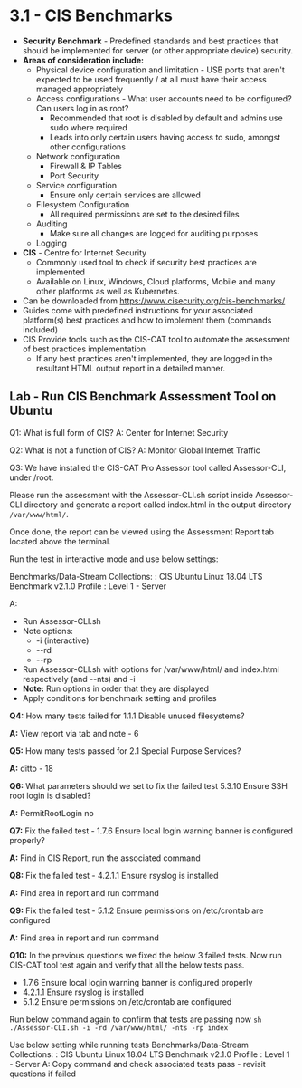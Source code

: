 # 3.1 - CIS Benchmarks

- **Security Benchmark** - Predefined standards and best practices that should be
implemented for server (or other appropriate device) security.
- **Areas of consideration include:**
  - Physical device configuration and limitation - USB ports that aren't expected to be used frequently / at all must have their access managed appropriately
  - Access configurations - What user accounts need to be configured? Can users log in as root?
    - Recommended that root is disabled by default and admins use sudo where required
    - Leads into only certain users having access to sudo, amongst other configurations
  - Network configuration
    - Firewall & IP Tables
    - Port Security
  - Service configuration
    - Ensure only certain services are allowed
  - Filesystem Configuration
    - All required permissions are set to the desired files
  - Auditing
    - Make sure all changes are logged for auditing purposes
  - Logging
- **CIS** - Centre for Internet Security
  - Commonly used tool to check if security best practices are implemented
  - Available on Linux, Windows, Cloud platforms, Mobile and many other platforms as well as Kubernetes.
- Can be downloaded from https://www.cisecurity.org/cis-benchmarks/
- Guides come with predefined instructions for your associated platform(s) best practices and how to implement them (commands included)
- CIS Provide tools such as the CIS-CAT tool to automate the assessment of best
practices implementation
  - If any best practices aren't implemented, they are logged in the resultant HTML output report in a detailed manner.

## Lab - Run CIS Benchmark Assessment Tool on Ubuntu

Q1: What is full form of CIS?
A: Center for Internet Security

Q2: What is not a function of CIS?
A: Monitor Global Internet Traffic

Q3: We have installed the CIS-CAT Pro Assessor tool called Assessor-CLI, under /root.

Please run the assessment with the Assessor-CLI.sh script inside Assessor-CLI directory and generate a report called index.html in the output directory `/var/www/html/`.

Once done, the report can be viewed using the Assessment Report tab located above the terminal.

Run the test in interactive mode and use below settings:

Benchmarks/Data-Stream Collections: : CIS Ubuntu Linux 18.04 LTS Benchmark
v2.1.0
Profile : Level 1 - Server

A:
- Run Assessor-CLI.sh
- Note options:
  - -i (interactive)
  - --rd <reports dir>
  - --rp <report prefix>
- Run Assessor-CLI.sh with options for /var/www/html/ and
index.html respectively (and --nts) and -i
- **Note:** Run options in order that they are displayed
- Apply conditions for benchmark setting and profiles

**Q4:** How many tests failed for 1.1.1 Disable unused filesystems?

**A:** View report via tab and note - 6

**Q5:** How many tests passed for 2.1 Special Purpose Services?

**A:** ditto - 18

**Q6:** What parameters should we set to fix the failed test 5.3.10 Ensure SSH
root login is disabled?

**A:** PermitRootLogin no

**Q7:** Fix the failed test - 1.7.6 Ensure local login warning banner is
configured properly?

**A:** Find in CIS Report, run the associated command

**Q8:** Fix the failed test - 4.2.1.1 Ensure rsyslog is installed

**A:** Find area in report and run command

**Q9:** Fix the failed test - 5.1.2 Ensure permissions on /etc/crontab
are configured

**A:** Find area in report and run command

**Q10:** In the previous questions we fixed the below 3 failed tests. Now run
CIS-CAT tool test again and verify that all the below tests pass.
- 1.7.6 Ensure local login warning banner is configured properly
- 4.2.1.1 Ensure rsyslog is installed
- 5.1.2 Ensure permissions on /etc/crontab are configured

Run below command again to confirm that tests are passing now
`sh ./Assessor-CLI.sh -i -rd /var/www/html/ -nts -rp index`

Use below setting while running tests
Benchmarks/Data-Stream Collections: : CIS Ubuntu Linux 18.04 LTS
Benchmark v2.1.0
Profile : Level 1 - Server
A: Copy command and check associated tests pass - revisit questions
if failed
